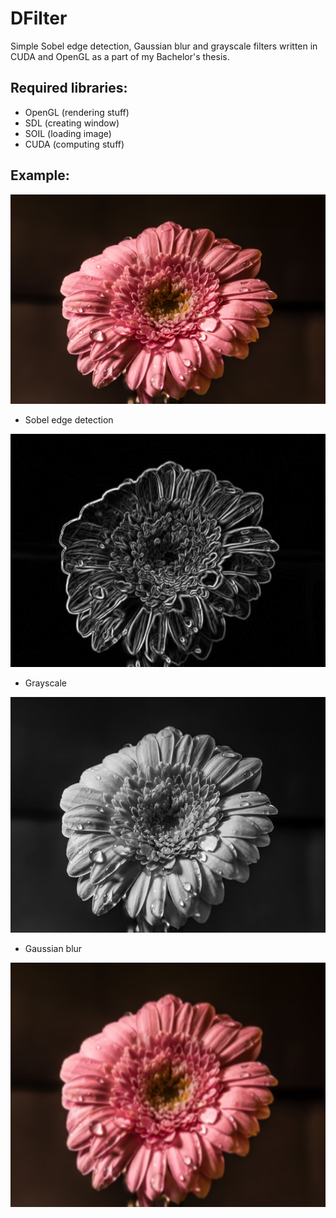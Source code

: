 # DFilter
Simple Sobel edge detection, Gaussian blur and grayscale filters written in CUDA and OpenGL as a part of my Bachelor's thesis.
## Required libraries:
- OpenGL (rendering stuff)
- SDL (creating window)
- SOIL (loading image)
- CUDA (computing stuff)

## Example:

<p align="center">
  <img src="https://raw.githubusercontent.com/JacobDomagala/DFilter/master/flower.jpg" width=512>
</p>

* Sobel edge detection
<p align="center">
  <img src="https://raw.githubusercontent.com/JacobDomagala/DFilter/master/Sobel.jpg" width=512 title"Sobel">
</p>

* Grayscale
<p align="center">
  <img src="https://raw.githubusercontent.com/JacobDomagala/DFilter/master/Grayscale.jpg" width=512>
</p>

* Gaussian blur
<p align="center">
  <img src="https://raw.githubusercontent.com/JacobDomagala/DFilter/master/Gaussian.jpg" width=512>
</p>
